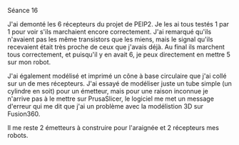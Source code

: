 Séance 16

J'ai demonté les 6 récepteurs du projet de PEIP2. Je les ai tous testés 1 par 1 pour voir s'ils marchaient encore correctement. J'ai remarqué qu'ils n'avaient pas les même transistors que les miens, mais le signal qu'ils recevaient était très proche de ceux que j'avais déjà.
Au final ils marchent tous correctement, et puisqu'il y en avait 6, je peux directement en mettre 5 sur mon robot.
<p> 
J'ai également modélisé et imprimé un cône à base circulaire que j'ai collé sur un de mes récepteurs.
J'ai essayé de modéliser juste un tube simple (un cylindre en soit) pour un émetteur, mais pour une raison inconnue je n'arrive pas à le mettre sur PrusaSlicer, le logiciel me met un message d'erreur qui me dit que j'ai un problème avec la modélistion 3D sur Fusion360.
</p>

Il me reste 2 émetteurs à construire pour l'araignée et 2 récepteurs mes robots.



